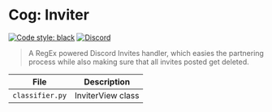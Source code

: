 # Cog: Inviter

[![Code style: black](https://img.shields.io/badge/code%20style-black-000000.svg?style=for-the-badge)](https://github.com/psf/black)
[![Discord](https://img.shields.io/discord/719343092963999804?color=%235865F2&label=Server&logo=discord&logoColor=white&style=for-the-badge)](https://discord.gg/CENcTvnarE)

> A RegEx powered Discord Invites handler, which easies the partnering process while also making sure that all invites posted get deleted.

| File            | Description       |
| --------------- | ----------------- |
| `classifier.py` | InviterView class |
